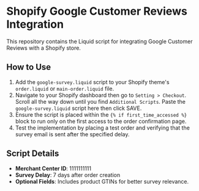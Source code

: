 # Shopify Google Customer Reviews Integration

This repository contains the Liquid script for integrating Google Customer Reviews with a Shopify store.

## How to Use
1. Add the `google-survey.liquid` script to your Shopify theme's `order.liquid` or `main-order.liquid` file.
2. Navigate to your Shopify dashboard then go to `Setting > Checkout`. Scroll all the way down until you find `Additional Scripts`. Paste the `google-survey.liquid` script here then click SAVE.
3. Ensure the script is placed within the `{% if first_time_accessed %}` block to run only on the first access to the order confirmation page.
4. Test the implementation by placing a test order and verifying that the survey email is sent after the specified delay.

## Script Details
- **Merchant Center ID**: 1111111111
- **Survey Delay**: 7 days after order creation
- **Optional Fields**: Includes product GTINs for better survey relevance.
